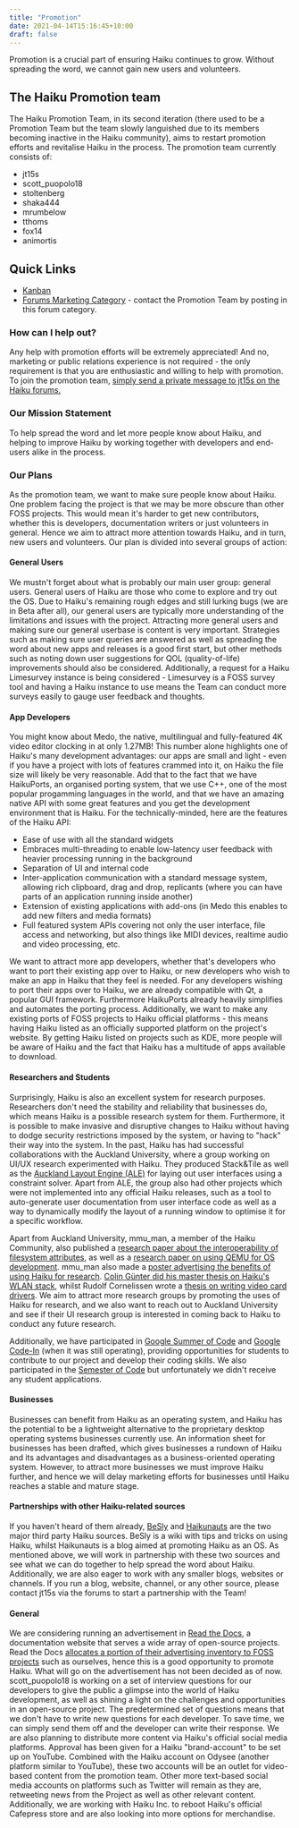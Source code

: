```yaml
---
title: "Promotion"
date: 2021-04-14T15:16:45+10:00
draft: false
---
```

Promotion is a crucial part of ensuring Haiku continues to grow. Without spreading the word, we cannot gain new users and volunteers. 

## The Haiku Promotion team
The Haiku Promotion Team, in its second iteration (there used to be a Promotion Team but the team slowly languished due to its members becoming inactive in the Haiku community), aims to restart promotion efforts and revitalise Haiku in the process.
The promotion team currently consists of:
* jt15s
* scott_puopolo18
* stoltenberg
* shaka444
* mrumbelow
* tthoms
* fox14
* animortis

## Quick Links
* [Kanban](https://stoltenhoff.sandcats.io/shared/54D5fg2wyv1Z3b0UZgkQp3GOZrVBtno-OyCOyqb1gmm/b/sandstorm/libreboard)
* [Forums Marketing Category](https://discuss.haiku-os.org/c/marketing/21) - contact the Promotion Team by posting in this forum category.

### How can I help out?
Any help with promotion efforts will be extremely appreciated! And no, marketing or public relations experience is not required - the only requirement is that you are enthusiastic and willing to help with promotion. To join the promotion team, [simply send a private message to jt15s on the Haiku forums.](https://discuss.haiku-os.org/u/jt15s/)

### Our Mission Statement
To help spread the word and let more people know about Haiku, and helping to improve Haiku by working together with developers and end-users alike in the process.

### Our Plans
As the promotion team, we want to make sure people know about Haiku. One problem facing the project is that we may be more obscure than other FOSS projects. This would mean it's harder to get new contributors, whether this is developers, documentation writers or just volunteers in general. Hence we aim to attract more attention towards Haiku, and in turn, new users and volunteers. Our plan is divided into several groups of action: 
#### General Users
We mustn't forget about what is probably our main user group: general users. General users of Haiku are those who come to explore and try out the OS. Due to Haiku's remaining rough edges and still lurking bugs (we are in Beta after all), our general users are typically more understanding of the limitations and issues with the project. Attracting more general users and making sure our general userbase is content is very important.
Strategies such as making sure user queries are answered as well as spreading the word about new apps and releases is a good first start, but other methods such as noting down user suggestions for QOL (quality-of-life) improvements should also be considered. Additionally, a request for a Haiku Limesurvey instance is being considered - Limesurvey is a FOSS survey tool and having a Haiku instance to use means the Team can conduct more surveys easily to gauge user feedback and thoughts.

#### App Developers
You might know about Medo, the native, multilingual and fully-featured 4K video editor clocking in at only 1.27MB! This number alone highlights one of Haiku's many development advantages: our apps are small and light - even if you have a project with lots of features crammed into it, on Haiku the file size will likely be very reasonable. Add that to the fact that we have HaikuPorts, an organised porting system, that we use C++, one of the most popular progamming languages in the world, and that we have an amazing native API with some great features and you get the development environment that is Haiku. 
For the technically-minded, here are the features of the Haiku API:
* Ease of use with all the standard widgets
* Embraces multi-threading to enable low-latency user feedback with heavier processing running in the background
* Separation of UI and internal code
* Inter-application communication with a standard message system, allowing rich clipboard, drag and drop, replicants (where you can have parts of an application running inside another)
* Extension of existing applications with add-ons (in Medo this enables to add new filters and media formats)
* Full featured system APIs covering not only the user interface, file access and networking, but also things like MIDI devices, realtime audio and video processing, etc.

We want to attract more app developers, whether that's developers who want to port their existing app over to Haiku, or new developers who wish to make an app in Haiku that they feel is needed.
For any developers wishing to port their apps over to Haiku, we are already compatible with Qt, a popular GUI framework. Furthermore HaikuPorts already heavily simplifies and automates the porting process.
Additionally, we want to make any existing ports of FOSS projects to Haiku official platforms - this means having Haiku listed as an officially supported platform on the project's website. By getting Haiku listed on projects such as KDE, more people will be aware of Haiku and the fact that Haiku has a multitude of apps available to download.


#### Researchers and Students
Surprisingly, Haiku is also an excellent system for research purposes. Researchers don't need the stability and reliability that businesses do, which means Haiku is a possible research system for them. Furthermore, it is possible to make invasive and disruptive changes to Haiku without having to dodge security restrictions imposed by the system, or having to "hack" their way into the system. In the past, Haiku has had successful collaborations with the Auckland University, where a group working on UI/UX research experimented with Haiku. 
They produced Stack&Tile as well as the [Auckland Layout Engine (ALE)](https://www.cs.auckland.ac.nz/~lutteroth/research.html) for laying out user interfaces using a constraint solver. Apart from ALE, the group also had other projects which were not implemented into any official Haiku releases, such as a tool to auto-generate user documentation from user interface code as well as a way to dynamically modify the layout of a running window to optimise it for a specific workflow.

Apart from Auckland University, mmu_man, a member of the Haiku Community, also published a [research paper about the interoperability of filesystem attributes](https://dcpapers.dublincore.org/pubs/article/view/3633/1859), as well as a [research paper on using QEMU for OS development](http://adt.cs.upb.de/quf/quf11/QUF11-papers/quf2011-11.pdf). mmu_man also made a [poster advertising the benefits of using Haiku for research](http://eurosys2010.sigops-france.fr/poster_demo/eurosys2010-final17.pdf).
[Colin Günter did his master thesis on Haiku's WLAN stack](https://www.haiku-os.org/news/2016-02-26_wlan_master_thesis_published/), whilst Rudolf Cornelissen wrote a [thesis on writing video card drivers](https://www.haiku-os.org/legacy-docs/writing-video-card-drivers/).
We aim to attract more research groups by promoting the uses of Haiku for research, and we also want to reach out to Auckland University and see if their UI research group is interested in coming back to Haiku to conduct any future research.

Additionally, we have participated in [Google Summer of Code](https://summerofcode.withgoogle.com/) and [Google Code-In](https://codein.withgoogle.com/) (when it was still operating), providing opportunities for students to contribute to our project and develop their coding skills. We also participated in the [Semester of Code](http://semesterofcode.com/) but unfortunately we didn't receive any student applications. 

#### Businesses
Businesses can benefit from Haiku as an operating system, and Haiku has the potential to be a lightweight alternative to the proprietary desktop operating systems businesses currently use. 
An information sheet for businesses has been drafted, which gives businesses a rundown of Haiku and its advantages and disadvantages as a business-oriented operating system. However, to attract more businesses we must improve Haiku further, and hence we will delay marketing efforts for businesses until Haiku reaches a stable and mature stage. 

#### Partnerships with other Haiku-related sources
If you haven't heard of them already, [BeSly](https://www.besly.de/index.php/de/) and [Haikunauts](https://haikunauts.home.blog/) are the two major third party Haiku sources. BeSly is a wiki with tips and tricks on using Haiku, whilst Haikunauts is a blog aimed at promoting Haiku as an OS. As mentioned above, we will work in partnership with these two sources and see what we can do together to help spread the word about Haiku.
Additionally, we are also eager to work with any smaller blogs, websites or channels. If you run a blog, website, channel, or any other source, please contact jt15s via the forums to start a partnership with the Team!

#### General
We are considering running an advertisement in [Read the Docs](https://readthedocs.org/), a documentation website that serves a wide array of open-source projects. Read the Docs [allocates a portion of their advertising inventory to FOSS projects](https://docs.readthedocs.io/en/stable/advertising/ethical-advertising.html#community-ads) such as ourselves, hence this is a good opportunity to promote Haiku. What will go on the advertisement has not been decided as of now.
scott_puopolo18 is working on a set of interview questions for our developers to give the public a glimpse into the world of Haiku development, as well as shining a light on the challenges and opportunities in an open-source project. The predetermined set of questions means that we don't have to write new questions for each developer. To save time, we can simply send them off and the developer can write their response.
We are also planning to distribute more content via Haiku's official social media platforms. Approval has been given for a Haiku "brand-account" to be set up on YouTube. Combined with the Haiku account on Odysee (another platform similar to YouTube), these two accounts will be an outlet for video-based content from the promotion team. Other more text-based social media accounts on platforms such as Twitter will remain as they are, retweeting news from the Project as well as other relevant content.
Additionally, we are working with Haiku Inc. to reboot Haiku's official Cafepress store and are also looking into more options for merchandise. 

